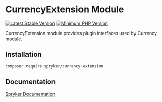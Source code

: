 # CurrencyExtension Module
[![Latest Stable Version](https://poser.pugx.org/spryker/currency-extension/v/stable.svg)](https://packagist.org/packages/spryker/currency-extension)
[![Minimum PHP Version](https://img.shields.io/badge/php-%3E%3D%208.1-8892BF.svg)](https://php.net/)

CurrencyExtension module provides plugin interfaces used by Currency module.

## Installation

```
composer require spryker/currency-extension
```

## Documentation

[Spryker Documentation](https://docs.spryker.com)
